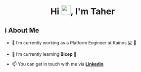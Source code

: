 <h1 align="center">Hi <img src="https://raw.githubusercontent.com/MartinHeinz/MartinHeinz/master/wave.gif" width="30px">, I'm Taher</h1>


## ℹ️ About Me

- 🔭 I’m currently working as a Platform Engineer at Kainos 💻 🚉

- 🌱 I’m currently learning **Bicep** 💪

- 📫 You can get in touch with me via **[Linkedin](https://www.linkedin.com/in/taherkhanlondon/)**
